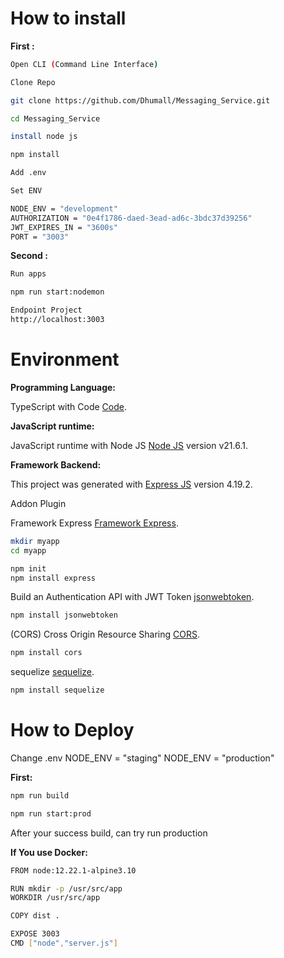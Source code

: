 # How to install

**First :**

```bash
Open CLI (Command Line Interface)

Clone Repo

git clone https://github.com/Dhumall/Messaging_Service.git
```

```bash
cd Messaging_Service
```

```bash
install node js

npm install
```

```bash
Add .env
```

```bash
Set ENV

NODE_ENV = "development"
AUTHORIZATION = "0e4f1786-daed-3ead-ad6c-3bdc37d39256"
JWT_EXPIRES_IN = "3600s"
PORT = "3003"
```

**Second :**

```bash
Run apps

npm run start:nodemon

Endpoint Project
http://localhost:3003
```

# Environment

**Programming Language:**

TypeScript with Code [Code](https://www.typescriptlang.org/).

**JavaScript runtime:**

JavaScript runtime with Node JS [Node JS](https://nodejs.org/en/) version v21.6.1.

**Framework Backend:**

This project was generated with [Express JS](https://expressjs.com/en/starter/installing.html) version 4.19.2.

Addon Plugin

Framework Express [Framework Express](https://expressjs.com/en/starter/installing.html).

```bash
mkdir myapp
cd myapp

npm init
npm install express
```

Build an Authentication API with JWT Token [jsonwebtoken](https://www.npmjs.com/package/jsonwebtoken).

```bash
npm install jsonwebtoken
```

(CORS) Cross Origin Resource Sharing [CORS](https://expressjs.com/en/resources/middleware/cors.html).

```bash
npm install cors
```

sequelize [sequelize](https://sequelize.org/).

```bash
npm install sequelize
```

# How to Deploy

Change .env
NODE_ENV = "staging"
NODE_ENV = "production"

**First:**

```bash
npm run build

npm run start:prod
```

After your success build, can try run production

**If You use Docker:**

```bash
FROM node:12.22.1-alpine3.10

RUN mkdir -p /usr/src/app
WORKDIR /usr/src/app

COPY dist .

EXPOSE 3003
CMD ["node","server.js"]
```